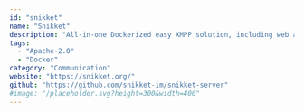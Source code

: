 ```yaml
---
id: "snikket"
name: "Snikket"
description: "All-in-one Dockerized easy XMPP solution, including web admin and clients."
tags:
  - "Apache-2.0"
  - "Docker"
category: "Communication"
website: "https://snikket.org/"
github: "https://github.com/snikket-im/snikket-server"
#image: "/placeholder.svg?height=300&width=400"
---
```


